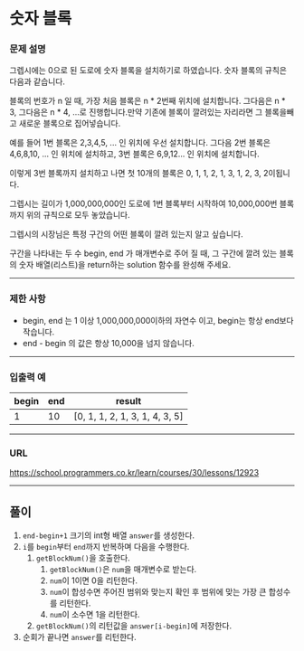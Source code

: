 # 숫자 블록

### 문제 설명

그렙시에는 0으로 된 도로에 숫자 블록을 설치하기로 하였습니다. 숫자 블록의 규칙은 다음과 같습니다.

블록의 번호가 n 일 때, 가장 처음 블록은 n * 2번째 위치에 설치합니다. 그다음은 n * 3, 그다음은 n * 4, ...로 진행합니다.만약 기존에 블록이 깔려있는 자리라면 그 블록을빼고 새로운 블록으로 집어넣습니다.

예를 들어 1번 블록은 2,3,4,5, ... 인 위치에 우선 설치합니다. 그다음 2번 블록은 4,6,8,10, ... 인 위치에 설치하고, 3번 블록은 6,9,12... 인 위치에 설치합니다.

이렇게 3번 블록까지 설치하고 나면 첫 10개의 블록은 0, 1, 1, 2, 1, 3, 1, 2, 3, 2이됩니다.

그렙시는 길이가 1,000,000,000인 도로에 1번 블록부터 시작하여 10,000,000번 블록까지 위의 규칙으로 모두 놓았습니다.

그렙시의 시장님은 특정 구간의 어떤 블록이 깔려 있는지 알고 싶습니다.

구간을 나타내는 두 수 begin, end 가 매개변수로 주어 질 때, 그 구간에 깔려 있는 블록의 숫자 배열(리스트)을 return하는 solution 함수를 완성해 주세요.

-----------
### 제한 사항

- begin, end 는 1 이상 1,000,000,000이하의 자연수 이고, begin는 항상 end보다 작습니다.
- end - begin 의 값은 항상 10,000을 넘지 않습니다.

-----------
### 입출력 예

| begin | end | result                         |
|-------|-----|--------------------------------|
| 1     | 10  | [0, 1, 1, 2, 1, 3, 1, 4, 3, 5] |

-----------
### URL

https://school.programmers.co.kr/learn/courses/30/lessons/12923

-----------
## 풀이
1. `end-begin+1` 크기의 int형 배열 `answer`를 생성한다.
2. `i`를 `begin`부터 `end`까지 반복하며 다음을 수행한다.
   1. `getBlockNum()`을 호출한다.
      1. `getBlockNum()`은 `num`을 매개변수로 받는다.
      2. `num`이 1이면 0을 리턴한다.
      3. `num`이 합성수면 주어진 범위와 맞는지 확인 후 범위에 맞는 가장 큰 합성수를 리턴한다.
      4. `num`이 소수면 1을 리턴한다.
   2. `getBlockNum()`의 리턴값을 `answer[i-begin]`에 저장한다.
3. 순회가 끝나면 `answer`를 리턴한다.